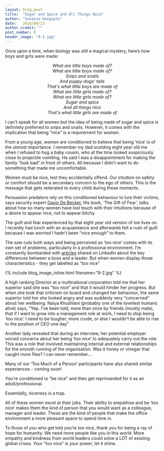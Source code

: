 ```yaml
---
layout: blog_post
title:  "Sugar and Spice and All Things Nice"
author: "Sunaina Dasgupta"
date:   2018/08/23
author_credit: ""
post_number: 9
header_image: "9-1.jpg"
---
```

Once upon a time, when biology was still a magical mystery, here’s how boys and girls were made: 


<p style="text-align:center">
<i>
	What are little boys made of?  <br>
	What are little boys made of?  <br>  
	Snips and snails  <br>  
	And puppy-dogs' tails  <br>  
	That's what little boys are made of  <br>  
	What are little girls made of?  <br>  
	What are little girls made of?  <br>  
	Sugar and spice  <br>  
	And all things nice  <br>  
	That's what little girls are made of  <br>
</i>
</p>

I can’t speak for all women but the idea of being made of sugar and spice is definitely  preferred to snips and snails. However, it comes with the implication that being “nice” is a requirement for women. 

From a young age, women are conditioned to believe that being ‘nice’ is of the utmost importance. I remember my dad scolding eight year old me when I refused to hug a baby cousin, who at the time looked suspiciously close to projectile vomiting. He said I was a disappointment for making the family “look bad” in front of others. All because I didn't want to do something that made me uncomfortable.

Women must be nice, lest they accidentally offend. Our intuition on safety or comfort should be a secondary concern to the ego of others. This is the message that gets reiterated to every child during these moments.

Persuasion predators rely on this conditioned behaviour to lure their victims, says security expert <a href="https://www.lennyletter.com/story/the-lenny-interview-gavin-de-becker" target="new">Gavin De Becker.</a> His book, ‘The Gift of Fear’, talks about how so many women have lost touch with their intuitions because of a desire to appear nice, not to appear bitchy. 

The guilt and fear experienced by that eight year old version of me lives on. I recently had lunch with an acquaintance and afterwards felt a rush of guilt because I was worried I hadn’t been “nice enough” to them.

The saw cuts both ways and being perceived as ‘too nice’ comes with its own set of problems, particularly in a professional environment. I’m constantly bombarded with <a href="https://www.forbes.com/sites/amyanderson/2013/01/14/good-leaders-are-invaluable-to-a-company-bad-leaders-will-destroy-it/#622533601138" target="new">articles</a> shared on LinkedIn about the key differences between a boss and a leader. But when women display those characteristics - they get labelled as “too nice” 

{% include blog_image_inline.html filename="9-2.jpg" %}

A high ranking Director at a multinational corporation told me that her superior said she was “too nice” and that it would hinder her progress. But when she took that criticism on board and changed her behaviour, the same superior told her she looked angry and was suddenly very “concerned” about her wellbeing.
Naiya Khushlani (probably one of the loveliest humans alive) says, “Yep. I’ve been told, more than once by friends (mostly male), that if I want to grow into a management role at work, I need to stop being ‘too nice’. I need to be tougher, more crude, or else I wouldn't be able to rise to the position of CEO one day” 

Another lady revealed that during an interview, her potential employer voiced concerns about her being ‘too nice’ to adequately carry out the role. This was a role that involved maintaining internal and external relationships for the smooth running of the organisation. Was it honey or vinegar that caught more flies? I can never remember....

Many of our ‘Too Much of a Person’ participants have also shared similar experiences - coming soon!

You’re conditioned to “be nice” and then get reprimanded for it as an adult/professional. 

Essentially, niceness is a trap. 

All of these women excel at their jobs. Their ability to empathise and be ‘too nice’ makes them the kind of person that you would want as a colleague, manager and leader. These are the kind of people that make the office environment a more pleasant space to spend time in. 

To those of you who get told you’re too nice, thank you for being a ray of hope for humanity. We need more people like you in this world. More empathy and kindness from world leaders could solve a LOT of existing global crises. Your “too nice” is your power, let it shine.

